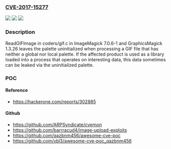 ### [CVE-2017-15277](https://cve.mitre.org/cgi-bin/cvename.cgi?name=CVE-2017-15277)
![](https://img.shields.io/static/v1?label=Product&message=n%2Fa&color=blue)
![](https://img.shields.io/static/v1?label=Version&message=n%2Fa&color=blue)
![](https://img.shields.io/static/v1?label=Vulnerability&message=n%2Fa&color=brighgreen)

### Description

ReadGIFImage in coders/gif.c in ImageMagick 7.0.6-1 and GraphicsMagick 1.3.26 leaves the palette uninitialized when processing a GIF file that has neither a global nor local palette. If the affected product is used as a library loaded into a process that operates on interesting data, this data sometimes can be leaked via the uninitialized palette.

### POC

#### Reference
- https://hackerone.com/reports/302885

#### Github
- https://github.com/ARPSyndicate/cvemon
- https://github.com/barrracud4/image-upload-exploits
- https://github.com/qazbnm456/awesome-cve-poc
- https://github.com/xbl3/awesome-cve-poc_qazbnm456

